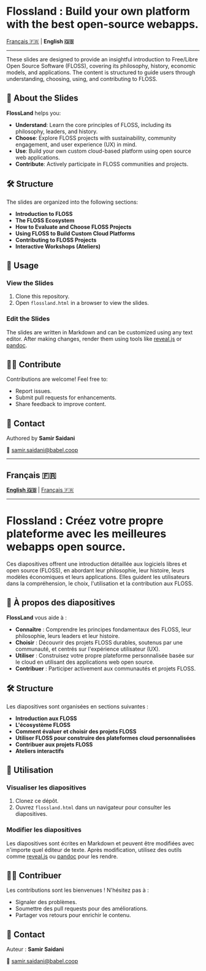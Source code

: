 # Flossland : Build your own platform with the best open-source webapps.

[Français 🇫🇷](#francais) | **English 🇬🇧**

---

These slides are designed to provide an insightful introduction to Free/Libre Open Source Software (FLOSS), covering its philosophy, history, economic models, and applications. The content is structured to guide users through understanding, choosing, using, and contributing to FLOSS.

## 🚀 About the Slides

**FlossLand** helps you:
- **Understand**: Learn the core principles of FLOSS, including its philosophy, leaders, and history.
- **Choose**: Explore FLOSS projects with sustainability, community engagement, and user experience (UX) in mind.
- **Use**: Build your own custom cloud-based platform using open source web applications.
- **Contribute**: Actively participate in FLOSS communities and projects.

## 🛠 Structure
The slides are organized into the following sections:
- **Introduction to FLOSS**
- **The FLOSS Ecosystem**
- **How to Evaluate and Choose FLOSS Projects**
- **Using FLOSS to Build Custom Cloud Platforms**
- **Contributing to FLOSS Projects**
- **Interactive Workshops (Ateliers)**

## 📄 Usage

### View the Slides
1. Clone this repository.
2. Open `flossland.html` in a browser to view the slides.

### Edit the Slides
The slides are written in Markdown and can be customized using any text editor. After making changes, render them using tools like [reveal.js](https://revealjs.com/) or [pandoc](https://pandoc.org/).

## 🧑‍💻 Contribute
Contributions are welcome! Feel free to:
- Report issues.
- Submit pull requests for enhancements.
- Share feedback to improve content.

## 📧 Contact
Authored by **Samir Saidani**

📩 [samir.saidani@babel.coop](mailto:samir.saidani@babel.coop)

---

## Français 🇫🇷

[**English 🇬🇧**](#flossland-slides) | [Français 🇫🇷](#francais)

---
# Flossland : Créez votre propre plateforme avec les meilleures webapps open source.

Ces diapositives offrent une introduction détaillée aux logiciels libres et open source (FLOSS), en abordant leur philosophie, leur histoire, leurs modèles économiques et leurs applications. Elles guident les utilisateurs dans la compréhension, le choix, l'utilisation et la contribution aux FLOSS.

## 🚀 À propos des diapositives

**FlossLand** vous aide à :
- **Connaître** : Comprendre les principes fondamentaux des FLOSS, leur philosophie, leurs leaders et leur histoire.
- **Choisir** : Découvrir des projets FLOSS durables, soutenus par une communauté, et centrés sur l'expérience utilisateur (UX).
- **Utiliser** : Construisez votre propre plateforme personnalisée basée sur le cloud en utilisant des applications web open source.
- **Contribuer** : Participer activement aux communautés et projets FLOSS.

## 🛠 Structure
Les diapositives sont organisées en sections suivantes :
- **Introduction aux FLOSS**
- **L'écosystème FLOSS**
- **Comment évaluer et choisir des projets FLOSS**
- **Utiliser FLOSS pour construire des plateformes cloud personnalisées**
- **Contribuer aux projets FLOSS**
- **Ateliers interactifs**

## 📄 Utilisation

### Visualiser les diapositives
1. Clonez ce dépôt.
2. Ouvrez `flossland.html` dans un navigateur pour consulter les diapositives.

### Modifier les diapositives
Les diapositives sont écrites en Markdown et peuvent être modifiées avec n'importe quel éditeur de texte. Après modification, utilisez des outils comme [reveal.js](https://revealjs.com/) ou [pandoc](https://pandoc.org/) pour les rendre.

## 🧑‍💻 Contribuer
Les contributions sont les bienvenues ! N'hésitez pas à :
- Signaler des problèmes.
- Soumettre des pull requests pour des améliorations.
- Partager vos retours pour enrichir le contenu.

## 📧 Contact
Auteur : **Samir Saidani**

📩 [samir.saidani@babel.coop](mailto:samir.saidani@babel.coop)
